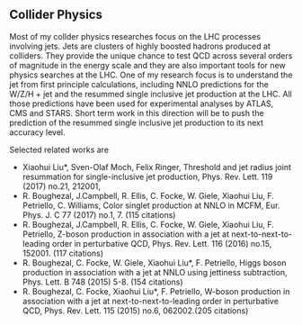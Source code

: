 ## Collider Physics

Most of my collder physics researches focus on the LHC processes involving jets. Jets are clusters of highly boosted hadrons produced at colliders. They provide the unique chance to test QCD across several orders of magnitude in the energy scale and they are also important tools for new physics searches at the LHC. One of my research focus is to understand the jet from first principle calculations, including NNLO predictions for the W/Z/H + jet and the resummed single inclusive jet production at the LHC. All those predictions have been used for experimental analyses by ATLAS, CMS and STARS. Short term work in this direction will be to push the prediction of the resummed single inclusive jet production to its next accuracy level. 

Selected related works are
- Xiaohui Liu*, Sven-Olaf Moch, Felix Ringer, Threshold and jet radius joint resummation for single-inclusive jet production, Phys. Rev. Lett. 119 (2017) no.21, 212001,
- R. Boughezal, J.Campbell, R. Ellis, C. Focke, W. Giele, Xiaohui Liu, F. Petriello, C. Williams, Color singlet production at NNLO in MCFM, Eur. Phys. J. C 77 (2017) no.1, 7. (115 citations)
- R. Boughezal, J.Campbell, R. Ellis, C. Focke, W. Giele, Xiaohui Liu, F. Petriello, Z-boson production in association with a jet at next-to-next-to-leading order in perturbative QCD, Phys. Rev. Lett. 116 (2016) no.15, 152001. (117 citations)
- R. Boughezal, C. Focke, W. Giele, Xiaohui Liu*, F. Petriello, Higgs boson production in association with a jet at NNLO using jettiness subtraction, Phys. Lett. B 748 (2015) 5-8. (154 citations)
- R. Boughezal, C. Focke, Xiaohui Liu*, F. Petriello, W-boson production in association with a jet at next-to-next-to-leading order in perturbative QCD, Phys. Rev. Lett. 115 (2015) no.6, 062002.(205 citations)



